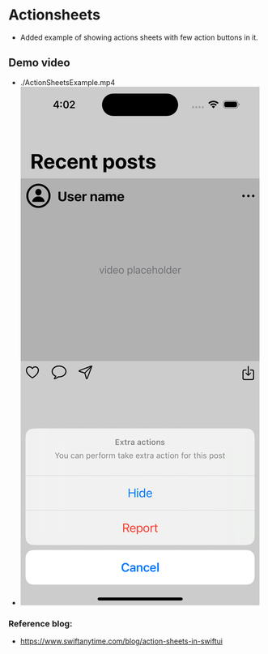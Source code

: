 #  Actionsheets

- Added example of showing actions sheets with few action buttons in it.

## Demo video
- ./ActionSheetsExample.mp4
- ![ActionSheet](./ActionSheet.png)

### Reference blog:
- https://www.swiftanytime.com/blog/action-sheets-in-swiftui


